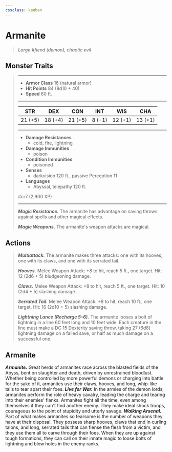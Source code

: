 ```yaml
---
cssclass: kanban
---
```


# Armanite
>*Large #fiend (demon), chaotic evil*
## Monster Traits
>___
>- **Armor Class** 16 (natural armor)
>- **Hit Points** 84 (8d10 + 40)
>- **Speed** 60 ft.
>___
>|STR|DEX|CON|INT|WIS|CHA|
>|:---:|:---:|:---:|:---:|:---:|:---:|
>|21 (+5)|18 (+4)|21 (+5)|8 (-1)|12 (+1)|13 (+1)|
>___
>- **Damage Resistances**
>	 - cold, fire, lightning
>- **Damage Immunities**
>	 - poison
>- **Condition Immunities**
>	 - poisoned
>- **Senses**
>	 - darkvision 120 ft., passive Perception 11
>- **Languages**
>	 - Abyssal, telepathy 120 ft.
>
> #cr7 (2,900 XP)
>___
>***Magic Resistance.*** The armanite has advantage on saving throws against spells and other magical effects.  
>
>***Magic Weapons.*** The armanite's weapon attacks are magical.  
>
## Actions
>***Multiattack.*** The armanite makes three attacks: one with its hooves, one with its claws, and one with its serrated tail.  
>
>***Hooves.*** Melee Weapon Attack: +8 to hit, reach 5 ft., one target. Hit: 12 (2d6 + 5) bludgeoning damage.  
>
>***Claws.*** Melee Weapon Attack: +8 to hit, reach 5 ft., one target. Hit: 10 (2d4 + 5) slashing damage.  
>
>***Serrated Tail.*** Melee Weapon Attack: +8 to hit, reach 10 ft., one target. Hit: 16 (2d10 + 5) slashing damage.  
>
>***Lightning Lance (Recharge 5–6).*** The armanite looses a bolt of lightning in a line 60 feet long and 10 feet wide. Each creature in the line must make a DC 15 Dexterity saving throw, taking 27 (6d8) lightning damage on a failed save, or half as much damage on a successful one.
## Armanite
***Armanite.*** Great herds of armanites race across the blasted fields of the Abyss, bent on slaughter and death, driven by unrestrained bloodlust. Whether being controlled by more powerful demons or charging into battle for the sake of it, armanites use their claws, hooves, and long, whip-like tails to tear apart their foes.
***Live for War.*** In the armies of the demon lords, armanites perform the role of heavy cavalry, leading the charge and tearing into their enemies' flanks. Armanites fight all the time, even among themselves if they can't find another enemy. They make ideal shock troops, courageous to the point of stupidity and utterly savage.
***Walking Arsenal.*** Part of what makes armanites so fearsome is the number of weapons they have at their disposal. They possess sharp hooves, claws that end in curling talons, and long, serrated tails that can flense the flesh from a victim, and they use them all to carve through their foes. When they are up against tough formations, they can call on their innate magic to loose bolts of lightning and blow holes in the enemy ranks.